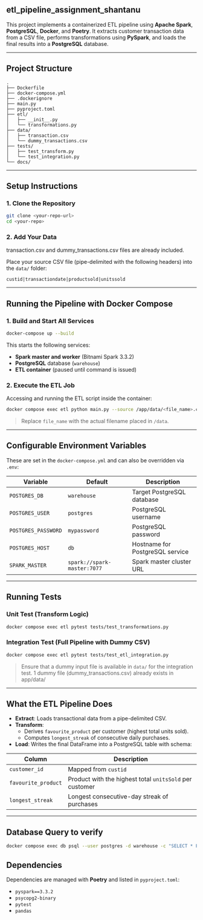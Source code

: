 ## etl_pipeline_assignment_shantanu

This project implements a containerized ETL pipeline using **Apache Spark**, **PostgreSQL**, **Docker**, and **Poetry**. It extracts customer transaction data from a CSV file, performs transformations using **PySpark**, and loads the final results into a **PostgreSQL** database.

---

## Project Structure

```
.
├── Dockerfile
├── docker-compose.yml
├── .dockerignore
├── main.py
├── pyproject.toml
├── etl/
│   ├── __init__.py
│   └── transformations.py
├── data/
│   ├── transaction.csv           
│   └── dummy_transactions.csv    
├── tests/
│   ├── test_transform.py
│   └── test_integration.py
└── docs/                         
```

---

## Setup Instructions

### 1. Clone the Repository

```bash
git clone <your-repo-url>
cd <your-repo>
```

### 2. Add Your Data

transaction.csv and dummy_transactions.csv files are already included.

Place your source CSV file (pipe-delimited with the following headers) into the `data/` folder:

```text
custid|transactiondate|productsold|unitssold
```

---

## Running the Pipeline with Docker Compose

### 1. Build and Start All Services

```bash
docker-compose up --build
```

This starts the following services:
- **Spark master and worker** (Bitnami Spark 3.3.2)
- **PostgreSQL** database (`warehouse`)
- **ETL container** (paused until command is issued)

### 2. Execute the ETL Job

Accessing and running the ETL script inside the container:

```bash
docker compose exec etl python main.py --source /app/data/<file_name>.csv --table customers
```

> Replace `file_name` with the actual filename placed in `/data`.

---

## Configurable Environment Variables

These are set in the `docker-compose.yml` and can also be overridden via `.env`:

| Variable            | Default                     | Description                        |
|---------------------|-----------------------------|------------------------------------|
| `POSTGRES_DB`       | `warehouse`                 | Target PostgreSQL database         |
| `POSTGRES_USER`     | `postgres`                  | PostgreSQL username                |
| `POSTGRES_PASSWORD` | `mypassword`                | PostgreSQL password                |
| `POSTGRES_HOST`     | `db`                        | Hostname for PostgreSQL service    |
| `SPARK_MASTER`      | `spark://spark-master:7077` | Spark master cluster URL           |

---

## Running Tests

### Unit Test (Transform Logic)

```bash
docker compose exec etl pytest tests/test_transformations.py
```

### Integration Test (Full Pipeline with Dummy CSV)

```bash
docker compose exec etl pytest tests/test_etl_integration.py
```

> Ensure that a dummy input file is available in `data/` for the integration test.
> 1 dummy file (dummy_transactions.csv) already exists in app/data/ 

---

## What the ETL Pipeline Does

- **Extract**: Loads transactional data from a pipe-delimited CSV.
- **Transform**:
  - Derives `favourite_product` per customer (highest total units sold).
  - Computes `longest_streak` of consecutive daily purchases.
- **Load**: Writes the final DataFrame into a PostgreSQL table with schema:

| Column              | Description                                              |
|---------------------|----------------------------------------------------------|
| `customer_id`       | Mapped from `custid`                                     |
| `favourite_product` | Product with the highest total `unitsSold` per customer  |
| `longest_streak`    | Longest consecutive-day streak of purchases              | 

---

## Database Query to verify

```bash
docker compose exec db psql --user postgres -d warehouse -c "SELECT * FROM customers LIMIT 10"
```

## Dependencies

Dependencies are managed with **Poetry** and listed in `pyproject.toml`:

- `pyspark==3.3.2`
- `psycopg2-binary`
- `pytest`
- `pandas`

